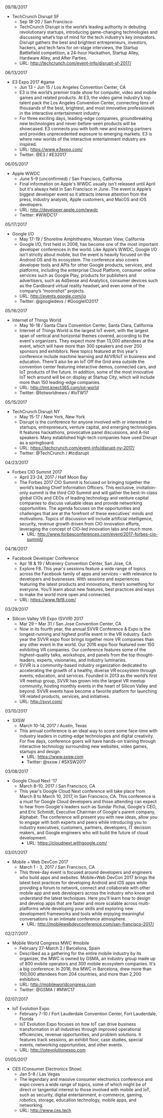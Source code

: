 09/18/2017
- TechCrunch Disrupt SF
     - Sep 18-20 / San Francisco
     - TechCrunch Disrupt is the world’s leading authority in debuting revolutionary startups, introducing game-changing technologies and discussing what’s top of mind for the tech industry’s key innovators. Disrupt gathers the best and brightest entrepreneurs, investors, hackers, and tech fans for on-stage interviews, the Startup Battlefield competition, a 24-hour Hackathon, Startup Alley, Hardware Alley, and After Parties.
     - URL: http://techcrunch.com/event-info/disrupt-sf-2017/

06/13/2017
- E3 Expo 2017 #game
     - Jun 13 – Jun 15 / Los Angeles Convention Center, CA
     - E3 is the world’s premier trade show for computer, video and mobile games and related products. At E3, the video game industry’s top talent pack the Los Angeles Convention Center, connecting tens of thousands of the best, brightest, and most innovative professionals in the interactive entertainment industry.
     - For three exciting days, leading-edge companies, groundbreaking new technologies and never-before-seen products will be showcased. E3 connects you with both new and existing partners and provides unprecedented exposure to emerging markets. E3 is where new worlds of the interactive entertainment industry are inspired.
     - URL: https://www.e3expo.com/
     - Twitter: @E3 / #E32017

06/05/2017
- Apple WWDC
     - June 5-9 (unconfirmed) / San Francisco, California
     - Final information on Apple's WWDC usually isn't released until April but it's always held in San Francisco in June. The event is Apple’s biggest developer event so it attracts intense attention from the press, industry analysts, Apple customers, and MacOS and iOS developers.
     - URL: http://developer.apple.com/wwdc
     - Twitter: #WWDC17

05/17/2017
- Google I/O
     - May 17-19 / Shoreline Amphitheatre, Mountain View, California
     - Google I/O, first held in 2008, has become one of the most important developer conferences in the world. Like Apple’s WWDC, Google I/O isn’t strictly about mobile, but the event is heavily focused on the Android OS and its ecosystem. The conference also covers developer tools and APIs for other Google products, services, and platforms, including the enterprise Cloud Platform, consumer online services such as Google Play, products for publishers and advertisers, such as AdSense and Analytics, consumer devices such as the Cardboard virtual reality headset, and even some of the company’s “moonshot” projects.
     - URL: http://events.google.com/io
     - Twitter: @googledevs / #GoogleIO2017

05/16/2017
- Internet of Things World
     - May 16-18 / Santa Clara Convention Center, Santa Clara, California
     - Internet of Things World is the largest IoT event, with the largest span of vertical and horizontal themes covered, according to the event's organizers. They expect more than 13,000 attendees at the event, which will have more than 300 speakers and over 200 sponsors and exhibitors. New topics featured at this year's conference include machine learning and AI/VR/IoT in business and education. There'll also be an IoT Off the Grid area outside the convention center featuring interactive demos, connected cars, and IoT products of the future. In addition, some of the most innovative IoT tech around will be on display at Startup City, which will include more than 150 leading-edge companies.
     - URL: http://tmt.knect365.com/iot-world
     - Twitter: @Iotworldnews / #IoTW17

05/15/2017
- TechCrunch Disrupt NY
     - May 15-17 / New York, New York
     - Disrupt is the conference for anyone involved with or interested in startups, entrepreneurs, venture capital, and emerging technologies. It features hackathons, provocative panel discussions, and A-list speakers. Many established high-tech companies have used Disrupt as a springboard.
     - URL: https://techcrunch.com/event-info/disrupt-ny-2017/
     - Twitter: @TechCrunch / #tcdisrupt

04/23/2017
- Forbes CIO Summit 2017
  - April 23-24, 2017 / Half Moon Bay
  - The Forbes 2017 CIO Summit is focused on bringing together the world’s leading Chief Information Officers. This exclusive, invitation-only summit is the third CIO Summit and will gather the best-in-class global CIOs and CEOs of leading technology and venture capital companies to discuss valuable ideas and provide networking opportunities. The agenda focuses on the opportunities and challenges that are at the forefront of these executives’ minds and motivations. Topics of discussion will include artificial intelligence, security, revenue growth driven from CIO innovation efforts, leveraging the concept of CIO-led innovation labs and much more.
     - URL: http://www.forbesconferences.com/event/2017-forbes-cio-summit/

04/18/2017
- Facebook Developer Conference
     - Apr 18 & 19 / Mcenery Convention Center, San Jose, CA
     - Explore F8. This year's sessions feature a wide range of topics across the Facebook family of apps and services – with relevance to developers and businesses. With sessions and experiences featuring the latest products and innovations, there’s something for everyone. You’ll learn about new features, best practices and ways to make the world more open and connected.
     - URL: https://www.fbf8.com/

03/29/2017
- Silicon Valley VR Expo (SVVR) 2017
     - Mar 29 – Mar 31 / San Jose Convention Center, CA
     - Now in its fourth year, the annual SVVR Conference & Expo is the longest-running and highest profile event in the VR industry. Each year the SVVR expo floor brings together more VR companies than any other event in the world. Our 2016 expo floor featured over 150 exhibiting VR companies. Our conference features some of the highest-quality talks, workshops, and panels from the top thought-leaders, experts, visionaries, and industry luminaries.
     - SVVR is a community-based industry organization dedicated to accelerating the growth of a healthy, diverse VR ecosystem through events, education, and services. Founded in 2013 as the world’s first VR meetup group, SVVR has grown into the largest VR meetup community, hosting monthly events in the heart of Silicon Valley and beyond. SVVR events have become a favorite platform for launching VR related products, services, and initiatives.
     - URL: http://svvr.com/

03/10/2017
- SXSW
  - March 10-14, 2017 / Austin, Texas
  - This annual conference is an ideal way to score some face-time with industry leaders in cutting-edge technologies and digital creativity. For five days, conference goers will have hands-on training through interactive technology surrounding new websites, video games, startups and design.
     - URL: https://www.sxsw.com
     - Twitter: @sxsw / #SXSW2017

03/08/2017
- Google Cloud Next '17
  - March 8–10, 2017 / San Francisco, CA
  - This year's Google Cloud Next conference will take place from March 8 to March 10, 2017, in San Francisco, CA. This conference is a must for Google Cloud developers and those attending can expect to hear from Google's leaders such as Sundar Pichai, Google's CEO, and Eric Schmidt, Executive Chairman of Google's parent company, Alphabet. The conference will present you with new ideas, allow you to engage with both experts and peers while introducing you to industry executives, customers, partners, developers, IT decision makers, and Google engineers who will build the future of cloud development.
     - URL: https://cloudnext.withgoogle.com/

03/01/2017
- Mobile + Web DevCon 2017
  - March 1 - 3, 2017 / San Francisco, CA
  - This three-day event is focused around developers and engineers who build apps and websites. Mobile+Web DevCon 2017 brings the latest best practices for developing Android and iOS apps while providing a forum to network, connect and collaborate with other mobile app and web developers across the industry who know and understand the latest techniques. Here you’ll learn how to design and develop apps that are faster and more scalable across multi-platforms while developing your skills and exploring new development frameworks and tools while enjoying meaningful conversations in an intimate conference atmosphere.
     - URL: http://mobilewebdevconference.com/san-francisco-2017/

02/27/2017
- Mobile World Congress MWC #mobile
     - February 27-March 2 / Barcelona, Spain
     - Described as a gathering for the entire mobile industry by its organizer, the MWC is owned by GSMA, an industry group made up of 800 mobile operators and 300 mobile ecosystem companies. It's a big conference: In 2016, the MWC in Barcelona, drew more than 100,000 attendees from 204 countries, and more than 2,200 exhibitors.
     - URL: http://mobileworldcongress.com
     - Twitter: @GSMA / #MWC17

02/07/2017
- IoT Evolution Expo
     - February 7-10 / Fort Lauderdale Convention Center, Fort Lauderdale, Florida
     - IoT Evolution Expo focuses on how IoT can drive business transformation in all industries through improved operational efficiencies, revenue opportunities, and problem solutions. It features track sessions, an exhibit floor, case studies, special events, networking opportunities, and other events.
     - URL: http://iotevolutionexpo.com

01/05/2017
- CES (Consumer Electronics Show)
     - Jan 5-8 / Las Vegas
     - The legendary and massive consumer electronics conference and expo covers a wide range of topics, some of which might be of direct or tangential interest to those involved with mobile and IoT, such as security, digital entertainment, e-commerce, gaming, robotics, storage, education technology, mobile apps, and networking.
     - URL: http://www.ces.tech
